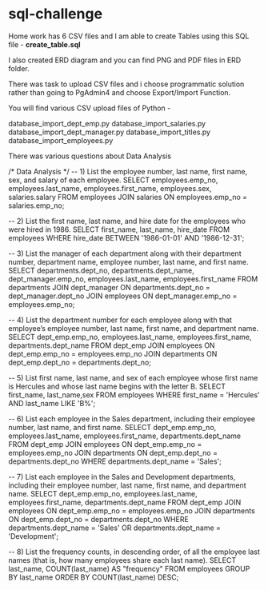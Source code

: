 # sql-challenge

Home work has 6 CSV files and I am able to create Tables using this SQL file - **create_table.sql**

I also created ERD diagram and you can find PNG and PDF files in ERD folder.

There was task to upload CSV files and i choose programmatic solution rather than going to PgAdmin4 and choose Export/Import Function.

You will find various CSV upload files of Python -

database_import_dept_emp.py	
database_import_salaries.py
database_import_dept_manager.py	
database_import_titles.py
database_import_employees.py

There was various questions about Data Analysis

/* 
   Data Analysis
*/
-- 1) List the employee number, last name, first name, sex, and salary of each employee.
SELECT employees.emp_no, employees.last_name, employees.first_name, employees.sex, salaries.salary
FROM employees
JOIN salaries
ON employees.emp_no = salaries.emp_no;

-- 2) List the first name, last name, and hire date for the employees who were hired in 1986.
SELECT first_name, last_name, hire_date 
FROM employees
WHERE hire_date BETWEEN '1986-01-01' AND '1986-12-31';

-- 3) List the manager of each department along with their department number, department name, employee number, last name, and first name.
SELECT departments.dept_no, departments.dept_name, dept_manager.emp_no, employees.last_name, employees.first_name
FROM departments
JOIN dept_manager
ON departments.dept_no = dept_manager.dept_no
JOIN employees
ON dept_manager.emp_no = employees.emp_no;

-- 4) List the department number for each employee along with that employee’s employee number, last name, first name, and department name.
SELECT dept_emp.emp_no, employees.last_name, employees.first_name, departments.dept_name
FROM dept_emp
JOIN employees
ON dept_emp.emp_no = employees.emp_no
JOIN departments
ON dept_emp.dept_no = departments.dept_no;

-- 5) List first name, last name, and sex of each employee whose first name is Hercules and whose last name begins with the letter B.
SELECT first_name, last_name,sex
FROM employees
WHERE first_name = 'Hercules'
AND last_name LIKE 'B%';

-- 6) List each employee in the Sales department, including their employee number, last name, and first name.
SELECT dept_emp.emp_no, employees.last_name, employees.first_name, departments.dept_name
FROM dept_emp
JOIN employees
ON dept_emp.emp_no = employees.emp_no
JOIN departments
ON dept_emp.dept_no = departments.dept_no
WHERE departments.dept_name = 'Sales';


-- 7) List each employee in the Sales and Development departments, including their employee number, last name, first name, and department name.
SELECT dept_emp.emp_no, employees.last_name, employees.first_name, departments.dept_name
FROM dept_emp
JOIN employees
ON dept_emp.emp_no = employees.emp_no
JOIN departments
ON dept_emp.dept_no = departments.dept_no
WHERE departments.dept_name = 'Sales' 
OR departments.dept_name = 'Development';

-- 8) List the frequency counts, in descending order, of all the employee last names (that is, how many employees share each last name).
SELECT last_name,
COUNT(last_name) AS "frequency"
FROM employees
GROUP BY last_name
ORDER BY
COUNT(last_name) DESC;


